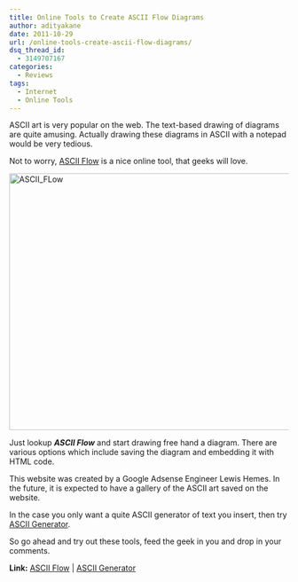 ```yaml
---
title: Online Tools to Create ASCII Flow Diagrams
author: adityakane
date: 2011-10-29
url: /online-tools-create-ascii-flow-diagrams/
dsq_thread_id:
  - 3149707167
categories:
  - Reviews
tags:
  - Internet
  - Online Tools
---
```

ASCII art is very popular on the web. The text-based drawing of diagrams are quite amusing. Actually drawing these diagrams in ASCII with a notepad would be very tedious.

Not to worry, <a href="http://www.asciiflow.com/" onclick="_gaq.push(['_trackEvent', 'outbound-article', 'http://www.asciiflow.com/', 'ASCII Flow']);" >ASCII Flow</a> is a nice online tool, that geeks will love.

[<img class="wp-image-50125" style="padding-left: 0px;padding-right: 0px;padding-top: 0px;border: 0px" src="http://cdn.devilsworkshop.org/files/2011/10/ASCII_FLow_thumb.png" alt="ASCII_FLow" width="570" height="463" border="0" />][1]

Just lookup ***ASCII Flow*** and start drawing free hand a diagram. There are various options which include saving the diagram and embedding it with HTML code.

This website was created by a Google Adsense Engineer Lewis Hemes. In the future, it is expected to have a gallery of the ASCII art saved on the website.

In the case you only want a quite ASCII generator of text you insert, then try <a href="http://www.network-science.de/ascii/" onclick="_gaq.push(['_trackEvent', 'outbound-article', 'http://www.network-science.de/ascii/', 'ASCII Generator']);" >ASCII Generator</a>.

So go ahead and try out these tools, feed the geek in you and drop in your comments.

**Link:** <a href="http://www.asciiflow.com/" onclick="_gaq.push(['_trackEvent', 'outbound-article', 'http://www.asciiflow.com/', 'ASCII Flow']);" >ASCII Flow</a> | <a href="http://www.network-science.de/ascii/" onclick="_gaq.push(['_trackEvent', 'outbound-article', 'http://www.network-science.de/ascii/', 'ASCII Generator']);" >ASCII Generator</a>

 [1]: http://cdn.devilsworkshop.org/files/2011/10/ASCII_FLow.png
